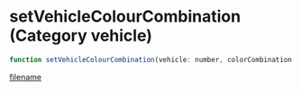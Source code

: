 # setVehicleColourCombination (Category vehicle)

```js
function setVehicleColourCombination(vehicle: number, colorCombination: number): void
```

[filename](setVehicleColourCombination_m.md ':include')